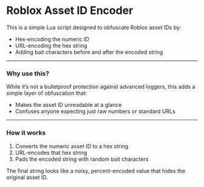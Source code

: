# Roblox Asset ID Encoder

This is a simple Lua script designed to obfuscate Roblox asset IDs by:
- Hex-encoding the numeric ID
- URL-encoding the hex string
- Adding bait characters before and after the encoded string

---

### Why use this?

While it’s not a bulletproof protection against advanced loggers, this adds a simple layer of obfuscation that:
- Makes the asset ID unreadable at a glance
- Confuses anyone expecting just raw numbers or standard URLs
  
---

### How it works

1. Converts the numeric asset ID to a hex string
2. URL-encodes that hex string
3. Pads the encoded string with random bait characters

The final string looks like a noisy, percent-encoded value that hides the original asset ID.
